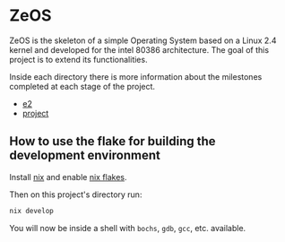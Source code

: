 # ZeOS

ZeOS is the skeleton of a simple Operating System based on a Linux 2.4
kernel and developed for the intel 80386 architecture. The goal of
this project is to extend its functionalities.

Inside each directory there is more information about the
milestones completed at each stage of the project.

- [e2](e2/README.md)
- [project](project/README.md)

## How to use the flake for building the development environment

Install [nix](https://nixos.org/download.html)
and enable [nix flakes](https://nixos.wiki/wiki/Flakes).

Then on this project's directory run:

```bash
nix develop
```

You will now be inside a shell with `bochs`, `gdb`, `gcc`, etc. available.
